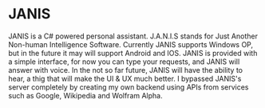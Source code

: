 # JANIS
JANIS is a C# powered personal assistant. J.A.N.I.S stands for Just Another Non-human Intelligence Software. Currently JANIS supports Windows OP, but in the future it may will support Android and IOS. JANIS is provided with a simple interface, for now you can type your requests, and JANIS will answer with voice. In the not so far future, JANIS will have the ability to hear, a thig that will make the UI & UX much better. I bypassed JANIS's server completely by creating my own backend using APIs from services such as Google, Wikipedia and Wolfram Alpha.
